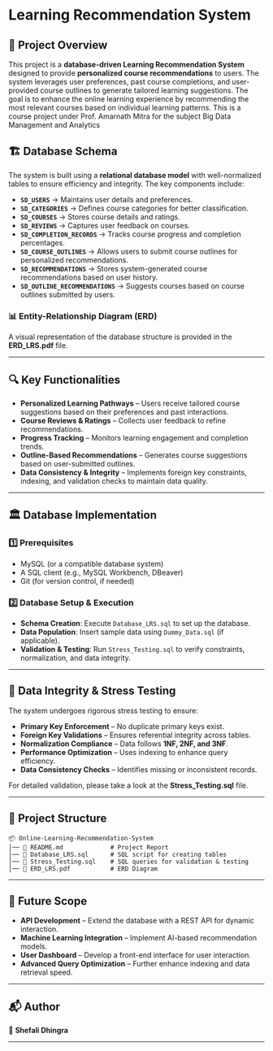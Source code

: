 # Learning Recommendation System

## 🚀 Project Overview
This project is a **database-driven Learning Recommendation System** designed to provide **personalized course recommendations** to users. The system leverages user preferences, past course completions, and user-provided course outlines to generate tailored learning suggestions. The goal is to enhance the online learning experience by recommending the most relevant courses based on individual learning patterns. This is a course project under Prof. Amarnath Mitra for the subject Big Data Management and Analytics

## 🏗️ Database Schema
The system is built using a **relational database model** with well-normalized tables to ensure efficiency and integrity. The key components include:

- **`SD_USERS`** → Maintains user details and preferences.
- **`SD_CATEGORIES`** → Defines course categories for better classification.
- **`SD_COURSES`** → Stores course details and ratings.
- **`SD_REVIEWS`** → Captures user feedback on courses.
- **`SD_COMPLETION_RECORDS`** → Tracks course progress and completion percentages.
- **`SD_COURSE_OUTLINES`** → Allows users to submit course outlines for personalized recommendations.
- **`SD_RECOMMENDATIONS`** → Stores system-generated course recommendations based on user history.
- **`SD_OUTLINE_RECOMMENDATIONS`** → Suggests courses based on course outlines submitted by users.

### 📊 Entity-Relationship Diagram (ERD)
A visual representation of the database structure is provided in the **ERD_LRS.pdf** file.

---

## 🔍 Key Functionalities
- **Personalized Learning Pathways** – Users receive tailored course suggestions based on their preferences and past interactions.
- **Course Reviews & Ratings** – Collects user feedback to refine recommendations.
- **Progress Tracking** – Monitors learning engagement and completion trends.
- **Outline-Based Recommendations** – Generates course suggestions based on user-submitted outlines.
- **Data Consistency & Integrity** – Implements foreign key constraints, indexing, and validation checks to maintain data quality.

---

## 🏛️ Database Implementation
### **1️⃣ Prerequisites**
- MySQL (or a compatible database system)
- A SQL client (e.g., MySQL Workbench, DBeaver)
- Git (for version control, if needed)

### **2️⃣ Database Setup & Execution**
- **Schema Creation**: Execute `Database_LRS.sql` to set up the database.
- **Data Population**: Insert sample data using `Dummy_Data.sql` (if applicable).
- **Validation & Testing**: Run `Stress_Testing.sql` to verify constraints, normalization, and data integrity.

---

## 🔎 Data Integrity & Stress Testing
The system undergoes rigorous stress testing to ensure:
- **Primary Key Enforcement** – No duplicate primary keys exist.
- **Foreign Key Validations** – Ensures referential integrity across tables.
- **Normalization Compliance** – Data follows **1NF, 2NF, and 3NF**.
- **Performance Optimization** – Uses indexing to enhance query efficiency.
- **Data Consistency Checks** – Identifies missing or inconsistent records.

For detailed validation, please take a look at the **Stress_Testing.sql** file.

---

## 📂 Project Structure
```
📦 Online-Learning-Recommendation-System
│── 📜 README.md             # Project Report
│── 📜 Database_LRS.sql      # SQL script for creating tables
│── 📜 Stress_Testing.sql    # SQL queries for validation & testing
│── 📜 ERD_LRS.pdf           # ERD Diagram
```

---

## 🎯 Future Scope
- **API Development** – Extend the database with a REST API for dynamic interaction.
- **Machine Learning Integration** – Implement AI-based recommendation models.
- **User Dashboard** – Develop a front-end interface for user interaction.
- **Advanced Query Optimization** – Further enhance indexing and data retrieval speed.

---

## 📬 Author
👤 **Shefali Dhingra**  

---
